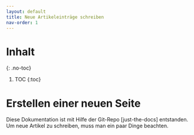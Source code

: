 ```yaml
---
layout: default
title: Neue Artikeleinträge schreiben
nav-order: 1
---
```

# Inhalt
{: .no-toc}
1. TOC
{:toc}

# Erstellen einer neuen Seite

Diese Dokumentation ist mit Hilfe der Git-Repo [just-the-docs] entstanden. 
Um neue Artikel zu schreiben, muss man ein paar Dinge beachten. 
